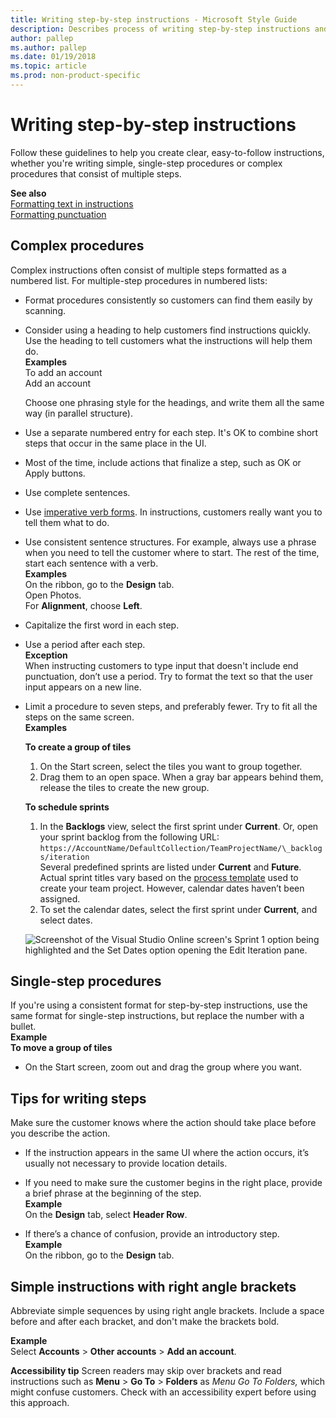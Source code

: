 ```yaml
---
title: Writing step-by-step instructions - Microsoft Style Guide
description: Describes process of writing step-by-step instructions and outlines processes with examples for complex and simple procedures.
author: pallep
ms.author: pallep
ms.date: 01/19/2018
ms.topic: article
ms.prod: non-product-specific
---
```


# Writing step-by-step instructions

Follow these guidelines to help you create clear, easy-to-follow instructions,
whether you're writing simple, single-step procedures or complex
procedures that consist of multiple steps.

**See also**  
[Formatting text in instructions](~/procedures-instructions/formatting-text-in-instructions.md)  
[Formatting punctuation](~/punctuation/formatting-punctuation.md)  

## Complex procedures

Complex instructions often consist of multiple steps formatted as a
numbered list. For multiple-step procedures in numbered lists: 

  - Format procedures consistently so customers can find them easily by scanning.  
  
  - Consider using a heading to help customers find instructions quickly. Use the heading to tell customers what the instructions will help them do.  
    **Examples**  
    To add an account  
    Add an account  
     
    Choose one phrasing style for the headings, and write them all the same way (in parallel structure).  
    
  - Use a separate numbered entry for each step. It's OK to combine short steps that occur in the same place in the UI.  
  
  - Most of the time, include actions that finalize a step, such as OK or Apply buttons.  
  
  - Use complete sentences.  
  
  - Use [imperative verb forms](~/grammar/verbs.md). In instructions, customers really want you to tell them what to do.  
  
  - Use consistent sentence structures. For example, always use a phrase when you need to tell the customer where to start. The rest of the time, start each sentence with a verb.  
    **Examples**  
    On the ribbon, go to the **Design** tab.  
    Open Photos.  
    For **Alignment**, choose **Left**.  
    
  - Capitalize the first word in each step.  
  
  - Use a period after each step.  
    **Exception**  
    When instructing customers to type input that doesn't include end punctuation, don’t use a period. Try to format the text 
    so that the user input appears on a new line.  
    
  - Limit a procedure to seven steps, and preferably fewer. Try to fit all the steps on the same screen.<br />
    **Examples**

    **To create a group of tiles**

    1.  On the Start screen, select the tiles you want to group together. 
    2.  Drag them to an open space. When a gray bar appears behind them, release the tiles to create the new group. 

    **To schedule sprints**

    1.  In the **Backlogs** view, select the first sprint under **Current**. Or, open your sprint backlog from the following URL:
    `https://AccountName/DefaultCollection/TeamProjectName/\_backlogs/iteration`  
    Several predefined sprints are listed under **Current** and **Future**. Actual sprint titles vary based on the [process template](https://msdn.microsoft.com/library/ms400752.aspx) used to create your team project. However, calendar dates haven’t been assigned.
    2.  To set the calendar dates, select the first sprint under **Current**, and select dates.   

    ![Screenshot of the Visual Studio Online screen's Sprint 1 option being highlighted and the Set Dates option opening the Edit Iteration pane.](media/writing-step-by-step-instructions/1122697927.png)

## Single-step procedures

If you're using a consistent format for step-by-step instructions,
use the same format for single-step instructions, but replace the
number with a bullet. <br />
**Example**  
**To move a group of tiles**  

  - On the Start screen, zoom out and drag the group where you want.

## Tips for writing steps

Make sure the customer knows where the action should take place before you describe the action. 

  - If the instruction appears in the same UI where the action occurs, it’s usually not necessary to provide location details.  
  
  - If you need to make sure the customer begins in the right place, provide a brief phrase at the beginning of the step.  
    **Example**  
    On the **Design** tab, select **Header Row**.  
    
  - If there’s a chance of confusion, provide an introductory step.  
    **Example**  
    On the ribbon, go to the **Design** tab.

## Simple instructions with right angle brackets

Abbreviate simple sequences by using right angle brackets. Include a
space before and after each bracket, and don't make the
brackets bold. 

**Example**  
Select **Accounts** \> **Other accounts** \> **Add an account**.

**Accessibility tip** Screen readers may skip over brackets and read instructions such as **Menu** \> **Go To** \> **Folders** as *Menu Go To Folders,* which might confuse customers. Check with an accessibility expert before using this approach.
